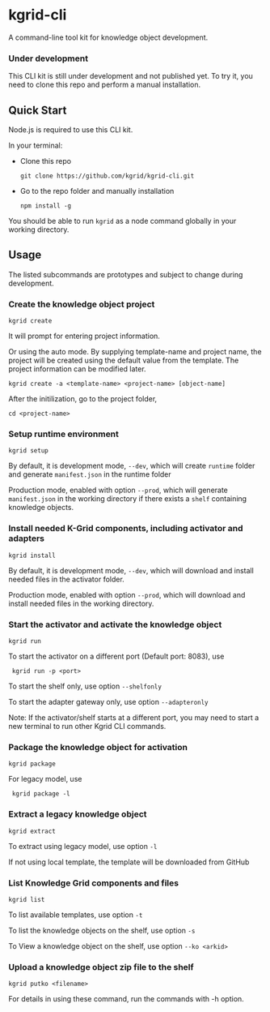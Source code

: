 # kgrid-cli

A command-line tool kit for knowledge object development.

### Under development

This CLI kit is still under development and not published yet. To try it, you need to clone this repo and perform a manual installation.

## Quick Start

Node.js is required to use this CLI kit.

In your terminal:
- Clone this repo

    ```git clone https://github.com/kgrid/kgrid-cli.git```

- Go to the repo folder and manually installation

    ```npm install -g```

You should be able to run `kgrid` as a node command globally in your working directory.

## Usage

The listed subcommands are prototypes and subject to change during development.


### Create the knowledge object project

`kgrid create `

It will prompt for entering project information.

Or using the auto mode. By supplying template-name and project name, the project will be created using the default value from the template. The project information can be modified later.

`kgrid create -a <template-name> <project-name> [object-name]`

After the initilization, go to the project folder,

`cd <project-name>`



### Setup runtime environment

``` kgrid setup ```

By default, it is development mode, `--dev`, which will create `runtime` folder and generate `manifest.json` in the runtime folder

Production mode, enabled with option `--prod`, which will generate `manifest.json` in the working directory if there exists a `shelf` containing knowledge objects.



### Install needed K-Grid components, including activator and adapters

``` kgrid install ```

By default, it is development mode, `--dev`, which will download and install needed files in the activator folder.

Production mode, enabled with option `--prod`, which will download and install needed files in the working directory.



### Start the activator and activate the knowledge object

``` kgrid run ```

To start the activator on a different port (Default port: 8083), use

``` kgrid run -p <port>```

To start the shelf only, use option `--shelfonly`

To start the adapter gateway only, use option `--adapteronly`

Note: If the activator/shelf starts at a different port, you may need to start a new terminal to run other Kgrid CLI commands.



### Package the knowledge object for activation

``` kgrid package ```

For legacy model, use

``` kgrid package -l```



### Extract a legacy knowledge object

``` kgrid extract ```

To extract using legacy model, use option `-l`

If not using local template, the template will be downloaded from GitHub




### List Knowledge Grid components and files

``` kgrid list ```

To list available templates, use option `-t`

To list  the knowledge objects on the shelf, use option `-s`

To View a knowledge object on the shelf, use option `--ko <arkid>`




### Upload a knowledge object zip file to the shelf

``` kgrid putko <filename> ```


For details in using these command, run the commands with -h option.
